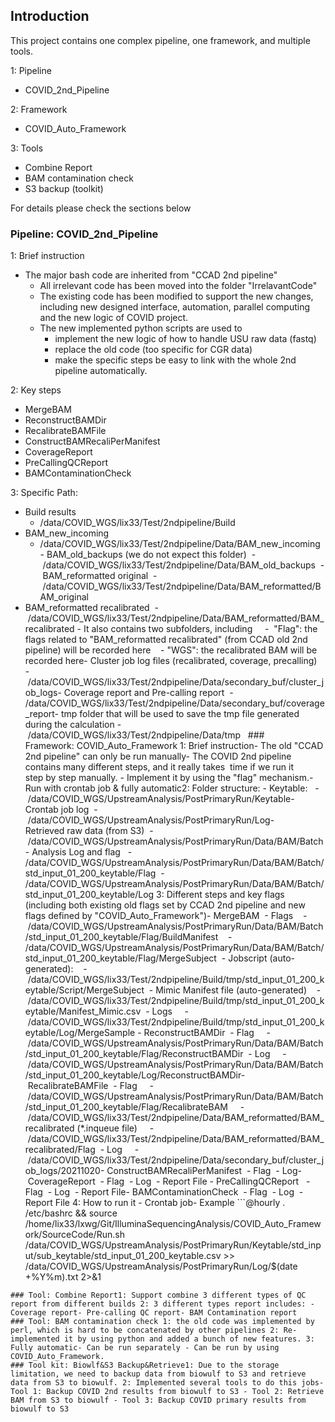 ## Introduction 
This project contains one complex pipeline, one framework, and multiple tools. 

1: Pipeline 
- COVID_2nd_Pipeline

2: Framework
- COVID_Auto_Framework

3: Tools
- Combine Report
- BAM contamination check
- S3 backup (toolkit)

For details please check the sections below

### Pipeline: COVID_2nd_Pipeline

1: Brief instruction
- The major bash code are inherited from "CCAD 2nd pipeline"
   - All irrelevant code has been moved into the folder "IrrelavantCode"  
   - The existing code has been modified to support the new changes, including new designed interface, automation, parallel computing and the new logic of COVID project. 
   - The new implemented python scripts are used to 
     - implement the new logic of how to handle USU raw data (fastq) 
     - replace the old code (too specific for CGR data)  
     - make the specific steps be easy to link with the whole 2nd pipeline automatically.   

2: Key steps
- MergeBAM 
- ReconstructBAMDir
- RecalibrateBAMFile
- ConstructBAMRecaliPerManifest
- CoverageReport
- PreCallingQCReport
- BAMContaminationCheck

3: Specific Path: 
- Build results   
   - /data/COVID_WGS/lix33/Test/2ndpipeline/Build
- BAM_new_incoming  
   - /data/COVID_WGS/lix33/Test/2ndpipeline/Data/BAM_new_incoming
- BAM_old_backups (we do not expect this folder)  
   - /data/COVID_WGS/lix33/Test/2ndpipeline/Data/BAM_old_backups 
- BAM_reformatted original  
   - /data/COVID_WGS/lix33/Test/2ndpipeline/Data/BAM_reformatted/BAM_original 
- BAM_reformatted recalibrated 
   - /data/COVID_WGS/lix33/Test/2ndpipeline/Data/BAM_reformatted/BAM_recalibrated - It also contains two subfolders, including
    -  "Flag": the flags related to "BAM_reformatted recalibrated" (from CCAD old 2nd pipeline) will be recorded here    - "WGS": the recalibrated BAM will be recorded here- Cluster job log files (recalibrated, coverage, precalling)  - /data/COVID_WGS/lix33/Test/2ndpipeline/Data/secondary_buf/cluster_job_logs- Coverage report and Pre-calling report  - /data/COVID_WGS/lix33/Test/2ndpipeline/Data/secondary_buf/coverage_report- tmp folder that will be used to save the tmp file generated during the calculation - /data/COVID_WGS/lix33/Test/2ndpipeline/Data/tmp
  ### Framework: COVID_Auto_Framework
1: Brief instruction- The old "CCAD 2nd pipeline" can only be run manually- The COVID 2nd pipeline contains many different steps, and it really takes  time if we run it step by step manually. - Implement it by using the "flag" mechanism.- Run with crontab job & fully automatic2: Folder structure: - Keytable:   - /data/COVID_WGS/UpstreamAnalysis/PostPrimaryRun/Keytable- Crontab job log  - /data/COVID_WGS/UpstreamAnalysis/PostPrimaryRun/Log- Retrieved raw data (from S3)  - /data/COVID_WGS/UpstreamAnalysis/PostPrimaryRun/Data/BAM/Batch- Analysis Log and flag
  - /data/COVID_WGS/UpstreamAnalysis/PostPrimaryRun/Data/BAM/Batch/std_input_01_200_keytable/Flag  - /data/COVID_WGS/UpstreamAnalysis/PostPrimaryRun/Data/BAM/Batch/std_input_01_200_keytable/Log
3: Different steps and key flags (including both existing old flags set by CCAD 2nd pipeline and new flags defined by "COVID_Auto_Framework")- MergeBAM  - Flags    - /data/COVID_WGS/UpstreamAnalysis/PostPrimaryRun/Data/BAM/Batch/std_input_01_200_keytable/Flag/BuildManifest    - /data/COVID_WGS/UpstreamAnalysis/PostPrimaryRun/Data/BAM/Batch/std_input_01_200_keytable/Flag/MergeSubject  - Jobscript (auto-generated):    - /data/COVID_WGS/lix33/Test/2ndpipeline/Build/tmp/std_input_01_200_keytable/Script/MergeSubject  - Mimic Manifest file (auto-generated)    - /data/COVID_WGS/lix33/Test/2ndpipeline/Build/tmp/std_input_01_200_keytable/Manifest_Mimic.csv  - Logs     - /data/COVID_WGS/lix33/Test/2ndpipeline/Build/tmp/std_input_01_200_keytable/Log/MergeSample
- ReconstructBAMDir  - Flag     - /data/COVID_WGS/UpstreamAnalysis/PostPrimaryRun/Data/BAM/Batch/std_input_01_200_keytable/Flag/ReconstructBAMDir  - Log     - /data/COVID_WGS/UpstreamAnalysis/PostPrimaryRun/Data/BAM/Batch/std_input_01_200_keytable/Log/ReconstructBAMDir- RecalibrateBAMFile  - Flag     - /data/COVID_WGS/UpstreamAnalysis/PostPrimaryRun/Data/BAM/Batch/std_input_01_200_keytable/Flag/RecalibrateBAM     - /data/COVID_WGS/lix33/Test/2ndpipeline/Data/BAM_reformatted/BAM_recalibrated (*.inqueue file)     - /data/COVID_WGS/lix33/Test/2ndpipeline/Data/BAM_reformatted/BAM_recalibrated/Flag  - Log     - /data/COVID_WGS/lix33/Test/2ndpipeline/Data/secondary_buf/cluster_job_logs/20211020- ConstructBAMRecaliPerManifest  - Flag  - Log- CoverageReport  - Flag  - Log  - Report File - PreCallingQCReport
  - Flag  - Log  - Report File- BAMContaminationCheck  - Flag  - Log  - Report File
4: How to run it - Crontab job- Example ```@hourly . /etc/bashrc && source /home/lix33/lxwg/Git/IlluminaSequencingAnalysis/COVID_Auto_Framework/SourceCode/Run.sh /data/COVID_WGS/UpstreamAnalysis/PostPrimaryRun/Keytable/std_input/sub_keytable/std_input_01_200_keytable.csv >> /data/COVID_WGS/UpstreamAnalysis/PostPrimaryRun/Log/$(date +\%Y\%m).txt 2>&1
```
### Tool: Combine Report1: Support combine 3 different types of QC report from different builds 2: 3 different types report includes: - Coverage report- Pre-calling QC report- BAM Contamination report
### Tool: BAM contamination check 1: the old code was implemented by perl, which is hard to be concatenated by other pipelines 2: Re-implemented it by using python and added a bunch of new features. 3: Fully automatic- Can be run separately - Can be run by using COVID_Auto_Framework. 
### Tool kit: Biowlf&S3 Backup&Retrieve1: Due to the storage limitation, we need to backup data from biowulf to S3 and retrieve data from S3 to biowulf. 2: Implemented several tools to do this jobs- Tool 1: Backup COVID 2nd results from biowulf to S3 - Tool 2: Retrieve BAM from S3 to biowulf - Tool 3: Backup COVID primary results from biowulf to S3
